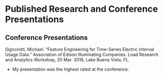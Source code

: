 # Published Research and Conference Presentations

## Conference Presentations


Signorotti, Michael. “Feature Engineering for Time-Series Electric Interval Usage Data.” Association of Edison Illuminating Companies. Load Research and Analytics Workshop, 20 Mar. 2018, Lake Buena Vista, FL.

* My presentation was the highest rated at the conference.


